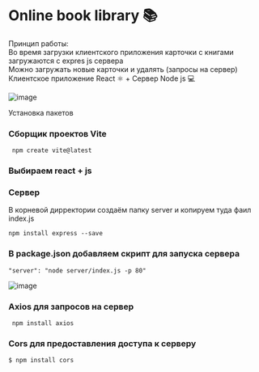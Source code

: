# Online book library 📚

Принцип работы:   
Во время загрузки клиентского приложения карточки с книгами загружаются c expres js сервера   
Можно загружать новые карточки и удалять (запросы на сервер)   
Клиентское приложение React &#9883; + Сервер Node js &#128187;   

![image](https://github.com/ScherbakovM/ReactBookLib/assets/109952823/030e4a6e-a490-4130-a09a-e676531ecc49)


Установка пакетов 
### Сборщик проектов Vite

```
 npm create vite@latest
```

### Выбираем react + js

### Сервер

В корневой дирректории создаём папку server и копируем туда фаил index.js 

```
npm install express --save
```

### В package.json добавляем скрипт для запуска сервера

```
"server": "node server/index.js -p 80"
```

![image](https://github.com/ScherbakovM/ReactBookLib/assets/109952823/a9809c38-1325-4bd3-a50b-7c0f19fedc6f)


### Axios для запросов на сервер

```
 npm install axios 
```

### Cors для предоставления доступа к серверу

```
$ npm install cors
```
